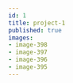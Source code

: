 ```yaml
---
id: 1
title: project-1
published: true
images:
- image-398
- image-397
- image-396
- image-395
---
```

